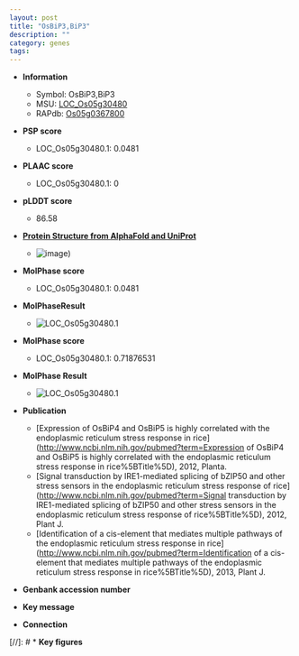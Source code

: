 ```yaml
---
layout: post
title: "OsBiP3,BiP3"
description: ""
category: genes
tags: 
---
```


* **Information**  
    + Symbol: OsBiP3,BiP3  
    + MSU: [LOC_Os05g30480](http://rice.plantbiology.msu.edu/cgi-bin/ORF_infopage.cgi?orf=LOC_Os05g30480)  
    + RAPdb: [Os05g0367800](http://rapdb.dna.affrc.go.jp/viewer/gbrowse_details/irgsp1?name=Os05g0367800)  

* **PSP score**  
    + LOC_Os05g30480.1: 0.0481 

* **PLAAC score**  
    + LOC_Os05g30480.1: 0 

* **pLDDT score**
    + 86.58

* **[Protein Structure from AlphaFold and UniProt](https://www.uniprot.org/uniprotkb/Q6L590/entry#structure)**
    + ![image](https://ricepsp.github.io/images/Q6/AF-Q6L590-F1.png))

* **MolPhase score**
    + LOC_Os05g30480.1: 0.0481

* **MolPhaseResult**
    + ![LOC_Os05g30480.1](https://ricepsp.github.io/pictures/LOC_Os05g/LOC_Os05g30480.1.png)

* **MolPhase score**
    + LOC_Os05g30480.1: 0.71876531

* **MolPhase Result**
    + ![LOC_Os05g30480.1](https://304243504.github.io/Pictures/LOC_Os05g/LOC_Os05g30480.1.png)

* **Publication**  
    + [Expression of OsBiP4 and OsBiP5 is highly correlated with the endoplasmic reticulum stress response in rice](http://www.ncbi.nlm.nih.gov/pubmed?term=Expression of OsBiP4 and OsBiP5 is highly correlated with the endoplasmic reticulum stress response in rice%5BTitle%5D), 2012, Planta.
    + [Signal transduction by IRE1-mediated splicing of bZIP50 and other stress sensors in the endoplasmic reticulum stress response of rice](http://www.ncbi.nlm.nih.gov/pubmed?term=Signal transduction by IRE1-mediated splicing of bZIP50 and other stress sensors in the endoplasmic reticulum stress response of rice%5BTitle%5D), 2012, Plant J.
    + [Identification of a cis-element that mediates multiple pathways of the endoplasmic reticulum stress response in rice](http://www.ncbi.nlm.nih.gov/pubmed?term=Identification of a cis-element that mediates multiple pathways of the endoplasmic reticulum stress response in rice%5BTitle%5D), 2013, Plant J.

* **Genbank accession number**  

* **Key message**  

* **Connection**  

[//]: # * **Key figures**  


